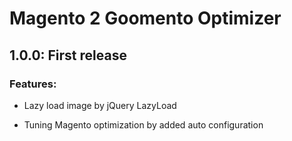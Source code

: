 # Magento 2 Goomento Optimizer

## 1.0.0: First release
### Features:

- Lazy load image by jQuery LazyLoad

- Tuning Magento optimization by added auto configuration
